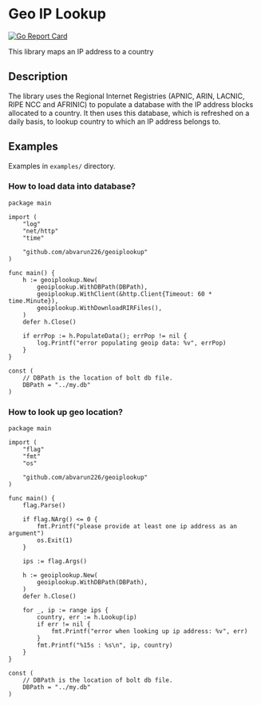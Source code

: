 # Geo IP Lookup

[![Go Report Card](https://goreportcard.com/badge/github.com/abvarun226/geoiplookup)](https://goreportcard.com/report/github.com/abvarun226/geoiplookup)

This library maps an IP address to a country

## Description
The library uses the Regional Internet Registries (APNIC, ARIN, LACNIC, RIPE NCC and AFRINIC) to populate a database with the IP address blocks allocated to a country. It then uses this database, which is refreshed on a daily basis, to lookup country to which an IP address belongs to.

## Examples
Examples in `examples/` directory.

### How to load data into database?
```
package main

import (
	"log"
	"net/http"
	"time"

	"github.com/abvarun226/geoiplookup"
)

func main() {
	h := geoiplookup.New(
		geoiplookup.WithDBPath(DBPath),
		geoiplookup.WithClient(&http.Client{Timeout: 60 * time.Minute}),
		geoiplookup.WithDownloadRIRFiles(),
	)
	defer h.Close()

	if errPop := h.PopulateData(); errPop != nil {
		log.Printf("error populating geoip data: %v", errPop)
	}
}

const (
	// DBPath is the location of bolt db file.
	DBPath = "../my.db"
)
```

### How to look up geo location?
```
package main

import (
	"flag"
	"fmt"
	"os"

	"github.com/abvarun226/geoiplookup"
)

func main() {
	flag.Parse()

	if flag.NArg() <= 0 {
		fmt.Printf("please provide at least one ip address as an argument")
		os.Exit(1)
	}

	ips := flag.Args()

	h := geoiplookup.New(
		geoiplookup.WithDBPath(DBPath),
	)
	defer h.Close()

	for _, ip := range ips {
		country, err := h.Lookup(ip)
		if err != nil {
			fmt.Printf("error when looking up ip address: %v", err)
		}
		fmt.Printf("%15s : %s\n", ip, country)
	}
}

const (
	// DBPath is the location of bolt db file.
	DBPath = "../my.db"
)
```